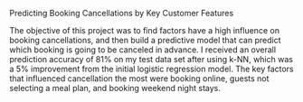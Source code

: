 Predicting Booking Cancellations by Key Customer Features

The objective of this project was to find factors have a high influence on booking cancellations, and then build a predictive model that can predict which booking is going to be canceled in advance. I received an overall prediction accuracy of 81% on my test data set after using k-NN, which was a 5% improvement from the initial logistic regression model. The key factors that influenced cancellation the most were booking online, guests not selecting a meal plan, and booking weekend night stays. 

